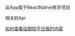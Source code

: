 此App属于ReactNative练手项目

相关的Api 

[如何查看往期知乎日报的内容](https://www.zhihu.com/question/328875920/answer/712486583)